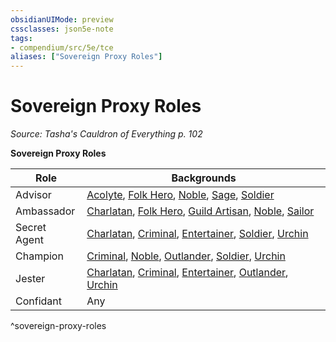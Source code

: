 ```yaml
---
obsidianUIMode: preview
cssclasses: json5e-note
tags:
- compendium/src/5e/tce
aliases: ["Sovereign Proxy Roles"]
---
```

# Sovereign Proxy Roles
*Source: Tasha's Cauldron of Everything p. 102* 

**Sovereign Proxy Roles**

| Role | Backgrounds |
|------|-------------|
| Advisor | [Acolyte](/Systems/5e/backgrounds/acolyte.md), [Folk Hero](/Systems/5e/backgrounds/folk-hero.md), [Noble](/Systems/5e/backgrounds/noble.md), [Sage](/Systems/5e/backgrounds/sage.md), [Soldier](/Systems/5e/backgrounds/soldier.md) |
| Ambassador | [Charlatan](/Systems/5e/backgrounds/charlatan.md), [Folk Hero](/Systems/5e/backgrounds/folk-hero.md), [Guild Artisan](/Systems/5e/backgrounds/guild-artisan.md), [Noble](/Systems/5e/backgrounds/noble.md), [Sailor](/Systems/5e/backgrounds/sailor.md) |
| Secret Agent | [Charlatan](/Systems/5e/backgrounds/charlatan.md), [Criminal](/Systems/5e/backgrounds/criminal.md), [Entertainer](/Systems/5e/backgrounds/entertainer.md), [Soldier](/Systems/5e/backgrounds/soldier.md), [Urchin](/Systems/5e/backgrounds/urchin.md) |
| Champion | [Criminal](/Systems/5e/backgrounds/criminal.md), [Noble](/Systems/5e/backgrounds/noble.md), [Outlander](/Systems/5e/backgrounds/outlander.md), [Soldier](/Systems/5e/backgrounds/soldier.md), [Urchin](/Systems/5e/backgrounds/urchin.md) |
| Jester | [Charlatan](/Systems/5e/backgrounds/charlatan.md), [Criminal](/Systems/5e/backgrounds/criminal.md), [Entertainer](/Systems/5e/backgrounds/entertainer.md), [Outlander](/Systems/5e/backgrounds/outlander.md), [Urchin](/Systems/5e/backgrounds/urchin.md) |
| Confidant | Any |
^sovereign-proxy-roles